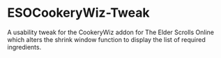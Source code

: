 # ESOCookeryWiz-Tweak
A usability tweak for the CookeryWiz addon for The Elder Scrolls Online which alters the shrink window function to display the list of required ingredients.
